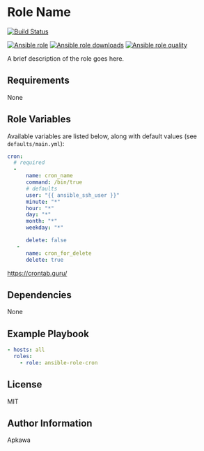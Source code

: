Role Name
=========
[![Build Status](https://travis-ci.org/apkawa/ansible-role-cron.svg?branch=master)](https://travis-ci.org/apkawa/ansible-role-cron)

[![Ansible role](https://img.shields.io/ansible/role/42590.svg)](https://galaxy.ansible.com/apkawa/cron)
[![Ansible role downloads](https://img.shields.io/ansible/role/d/42590.svg)](https://galaxy.ansible.com/apkawa/cron)
[![Ansible role quality](https://img.shields.io/ansible/quality/42590.svg)](https://galaxy.ansible.com/apkawa/cron)

A brief description of the role goes here.

Requirements
------------

None

Role Variables
--------------

Available variables are listed below, along with default values (see `defaults/main.yml`):
```yaml
cron:
  # required
  -  
      name: cron_name
      command: /bin/true
      # defaults
      user: "{{ ansible_ssh_user }}"
      minute: "*"
      hour: "*"
      day: "*"
      month: "*"
      weekday: "*"

      delete: false
   - 
      name: cron_for_delete
      delete: true 
```

https://crontab.guru/

Dependencies
------------

None

Example Playbook
----------------

```yaml
- hosts: all
  roles:
    - role: ansible-role-cron

```

License
-------

MIT 

Author Information
------------------

Apkawa 

